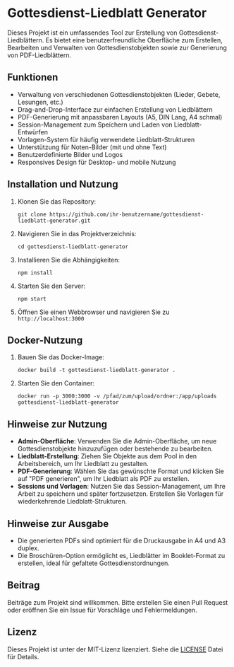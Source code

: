 # Gottesdienst-Liedblatt Generator

Dieses Projekt ist ein umfassendes Tool zur Erstellung von Gottesdienst-Liedblättern. Es bietet eine benutzerfreundliche Oberfläche zum Erstellen, Bearbeiten und Verwalten von Gottesdienstobjekten sowie zur Generierung von PDF-Liedblättern.

## Funktionen

- Verwaltung von verschiedenen Gottesdienstobjekten (Lieder, Gebete, Lesungen, etc.)
- Drag-and-Drop-Interface zur einfachen Erstellung von Liedblättern
- PDF-Generierung mit anpassbaren Layouts (A5, DIN Lang, A4 schmal)
- Session-Management zum Speichern und Laden von Liedblatt-Entwürfen
- Vorlagen-System für häufig verwendete Liedblatt-Strukturen
- Unterstützung für Noten-Bilder (mit und ohne Text)
- Benutzerdefinierte Bilder und Logos
- Responsives Design für Desktop- und mobile Nutzung

## Installation und Nutzung

1. Klonen Sie das Repository:
   ```
   git clone https://github.com/ihr-benutzername/gottesdienst-liedblatt-generator.git
   ```

2. Navigieren Sie in das Projektverzeichnis:
   ```
   cd gottesdienst-liedblatt-generator
   ```

3. Installieren Sie die Abhängigkeiten:
   ```
   npm install
   ```

4. Starten Sie den Server:
   ```
   npm start
   ```

5. Öffnen Sie einen Webbrowser und navigieren Sie zu `http://localhost:3000`

## Docker-Nutzung

1. Bauen Sie das Docker-Image:
   ```
   docker build -t gottesdienst-liedblatt-generator .
   ```

2. Starten Sie den Container:
   ```
   docker run -p 3000:3000 -v /pfad/zum/upload/ordner:/app/uploads gottesdienst-liedblatt-generator
   ```

## Hinweise zur Nutzung

- **Admin-Oberfläche**: Verwenden Sie die Admin-Oberfläche, um neue Gottesdienstobjekte hinzuzufügen oder bestehende zu bearbeiten.
- **Liedblatt-Erstellung**: Ziehen Sie Objekte aus dem Pool in den Arbeitsbereich, um Ihr Liedblatt zu gestalten.
- **PDF-Generierung**: Wählen Sie das gewünschte Format und klicken Sie auf "PDF generieren", um Ihr Liedblatt als PDF zu erstellen.
- **Sessions und Vorlagen**: Nutzen Sie das Session-Management, um Ihre Arbeit zu speichern und später fortzusetzen. Erstellen Sie Vorlagen für wiederkehrende Liedblatt-Strukturen.

## Hinweise zur Ausgabe

- Die generierten PDFs sind optimiert für die Druckausgabe in A4 und A3 duplex.
- Die Broschüren-Option ermöglicht es, Liedblätter im Booklet-Format zu erstellen, ideal für gefaltete Gottesdienstordnungen.

## Beitrag

Beiträge zum Projekt sind willkommen. Bitte erstellen Sie einen Pull Request oder eröffnen Sie ein Issue für Vorschläge und Fehlermeldungen.

## Lizenz

Dieses Projekt ist unter der MIT-Lizenz lizenziert. Siehe die [LICENSE](LICENSE) Datei für Details.
